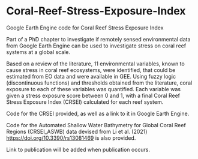 # Coral-Reef-Stress-Exposure-Index
Google Earth Engine code for Coral Reef Stress Exposure Index

Part of a PhD chapter to investigate if remotely sensed environmental data from Google Earth Engine can be used to investigate stress on coral reef systems at a global scale.

Based on a review of the literature, 11 environmental variables, known to cause stress in coral reef ecosystems, were identified, that could be estimated from EO data and were available in GEE. Using fuzzy logic (discontinuous functions) and thresholds obtained from the literature, coral exposure to each of these variables was quantified. Each variable was given a stress exposure score between 0 and 1, with a final Coral Reef Stress Exposure Index (CRSEI) calculated for each reef system. 

Code for the CRSEI provided, as well as a link to it in Google Earth Engine.

Code for the Automated Shallow Water Bathymetry for Global Coral Reef Regions (CRSEI_ASWB) data devised from Li et al. (2021) https://doi.org/10.3390/rs13081469 is also provided.

Link to publication will be added when publication occurs.
